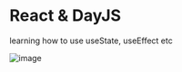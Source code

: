 # React & DayJS 

learning how to use useState, useEffect etc

![image](https://user-images.githubusercontent.com/54931717/167763028-d95e6b5e-1d86-42b2-8117-feacddd59a34.png)
